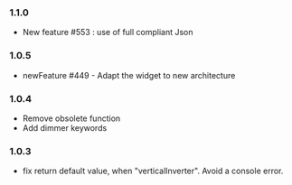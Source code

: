 ### 1.1.0
* New feature #553 : use of full compliant Json

### 1.0.5
* newFeature #449 - Adapt the widget to new architecture

### 1.0.4
* Remove obsolete function
* Add dimmer keywords

### 1.0.3
* fix return default value, when "verticalInverter". Avoid a console error.